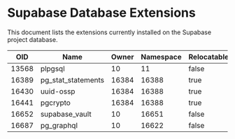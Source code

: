 # Supabase Database Extensions

This document lists the extensions currently installed on the Supabase project database.

| OID | Name | Owner | Namespace | Relocatable | Version | Config | Condition |
| --- | ---- | ----- | --------- | ----------- | ------- | ------ | --------- |
| 13568 | plpgsql | 10 | 11 | false | 1.0 | - | - |
| 16389 | pg_stat_statements | 16384 | 16388 | true | 1.11 | - | - |
| 16430 | uuid-ossp | 16384 | 16388 | true | 1.1 | - | - |
| 16441 | pgcrypto | 16384 | 16388 | true | 1.3 | - | - |
| 16652 | supabase_vault | 10 | 16651 | false | 0.3.1 | [16656] | [""] |
| 16687 | pg_graphql | 10 | 16622 | false | 1.5.11 | - | - |

